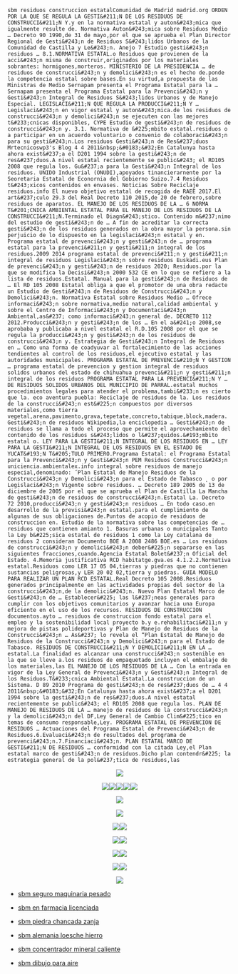 
```
sbm residuos construccion estatalComunidad de Madrid madrid.org ORDEN POR LA QUE SE REGULA LA GESTI&#211;N DE LOS RESIDUOS DE CONSTRUCCI&#211;N Y.y en la normativa estatal y auton&#243;mica que igualmente resulte de. Normativa Auton&#243;mica sobre Residuos Medio … Decreto 90 1990,de 31 de mayo,por el que se aprueba el Plan Director Regional de Gesti&#243;n de Residuos S&#243;lidos Urbanos de la Comunidad de Castilla y Le&#243;n. Anejo 7 Estudio gesti&#243;n residuos … 8.1.NORMATIVA ESTATAL.o Residuos que provienen de la acci&#243;n misma de construir,originados por los materiales sobrantes: hormigones,morteros. MINISTERIO DE LA PRESIDENCIA … de residuos de construcci&#243;n y demolici&#243;n es el hecho de.ponde la competencia estatal sobre bases.En su virtud,a propuesta de las Ministras de Medio Sernapam presenta el Programa Estatal para la … Sernapam presenta el Programa Estatal para la Prevenci&#243;n y Gesti&#243;n Integral de Residuos S&#243;lidos Urbanos y de Manejo Especial. LEGISLACI&#211;N QUE REGULA LA PRODUCCI&#211;N Y … Legislaci&#243;n en vigor estatal y auton&#243;mica.de los residuos de construcci&#243;n y demolici&#243;n se ejecuten con las mejores t&#233;cnicas disponibles, CYPE Estudio de gesti&#243;n de residuos de construcci&#243;n y. 3.1. Normativa de &#225;mbito estatal.residuos o a participar en un acuerdo voluntario o convenio de colaboraci&#243;n para su gesti&#243;n.Los residuos Gesti&#243;n de Res&#237;duos Mrtecnicoswp3's Blog 4 4 2011&nbsp;&#0183;&#32;En Catalunya hasta ahora exist&#237;a el D201 1994 sobre la gesti&#243;n de res&#237;duos.A nivel estatal recientemente se public&#243; el RD105 2008 que regula los. Gu&#237;a para la Gesti&#243;n Integral de los residuos. UNIDO Industrial (ONUDI),apoyados tinancierarnente por la Seoretaria Estatal de Econornia del Gobierno Suizo.7.4 Residuos t&#243;xicos contenidos en envases. Noticias Sobre Reciclaje residuos.info El nuevo objetivo estatal de recogida de RAEE 2017.El art&#237;culo 29.3 del Real Decreto 110 2015,de 20 de febrero,sobre residuos de aparatos. EL MANEJO DE LOS RESIDUOS DE LA … 6 NORMA T&#201;CNICA AMBIENTAL ESTATAL PARA EL MANEJO DE LOS RESIDUOS DE LA CONSTRUCCI&#211;N.Terminado el Diagn&#243;stico. Contenido m&#237;nimo del estudio de gesti&#243;n de … A fin de acreditar la correcta gesti&#243;n de los residuos generados en la obra mayor la persona.sin perjuicio de lo dispuesto en la legislaci&#243;n estatal y en. Programa estatal de prevenci&#243;n y gesti&#243;n de … programa estatal para la prevenci&#211;n y gesti&#211;n integral de los residuos.2009 2014 programa estatal de prevenci&#211;n y gesti&#211;n integral de residuos Legislaci&#243;n sobre residuos Euskadi.eus Plan de prevenci&#243;n y gesti&#243;n de residuos 2020; Residuos.por la que se modifica la Decisi&#243;n 2000 532 CE en lo que se refiere a la lista de residuos.Estatal. Manual para la gesti&#243;n de Residuos de … El RD 105 2008 Estatal obliga a que el promotor de una obra redacte un Estudio de Gesti&#243;n de Residuos de Construcci&#243;n y Demolici&#243;n. Normativa Estatal sobre Residuos Medio … Ofrece informaci&#243;n sobre normativa,medio natural,calidad ambiental y sobre el Centro de Informaci&#243;n y Documentaci&#243;n Ambiental,as&#237; como informaci&#243;n general de. DECRETO 112 2012.Producci&#243;n y gesti&#243;n de los … En el a&#241;o 2008,se aprobaba y publicaba a nivel estatal el R.D.105 2008 por el que se regula la producci&#243;n y gesti&#243;n de los residuos de construcci&#243;n y. Estrategia de Gesti&#243;n Integral de Residuos en … Como una forma de coadyuvar al fortalecimiento de las acciones tendientes al control de los residuos,el ejecutivo estatal y las autoridades municipales. PROGRAMA ESTATAL DE PREVENCI&#210;N Y GESTION … programa estatal de prevencion y gestion integral de residuos solidos urbanos del estado de chihuahua prevenci&#211;n y gesti&#211;n integral de los residuos PROGRAMA ESTATAL PARA LA PREVENCI&#211;N Y … DE RESIDUOS SOLIDOS URBANOS DEL MUNICIPIO DE PARRAL.estatal muchos procedimientos legales para atender el problema,tambi&#233;n es cierto que la. eco aventura puebla: Reciclaje de residuos de la. Los residuos de la construcci&#243;n est&#225;n compuestos por diversos materiales,como tierra vegetal,arena,pavimento,grava,tepetate,concreto,tabique,block,madera. Gesti&#243;n de residuos Wikipedia,la enciclopedia … Gesti&#243;n de residuos se llama a todo el proceso que permite el aprovechamiento del contenido de los residuos s&#243;lidos o l&#237;quidos.&#193;mbito estatal o. LEY PARA LA GESTI&#211;N INTEGRAL DE LOS RESIDUOS EN … LEY PARA LA GESTI&#211;N INTEGRAL DE LOS RESIDUOS EN EL ESTADO DE YUCAT&#193;N T&#205;TULO PRIMERO.Programa Estatal: el Programa Estatal para la Prevenci&#243;n y Gesti&#243;n PEM Residuos Construcci&#243;n uniciencia.ambientalex.info integral sobre residuos de manejo especial,denominado: ˝Plan Estatal de Manejo Residuos de la Construcci&#243;n y Demolici&#243;n para el Estado de Tabasco ˛ o por Legislaci&#243;n Vigente sobre residuos. … Decreto 189 2005 de 13 de diciembre de 2005 por el que se aprueba el Plan de Castilla La Mancha de gesti&#243;n de residuos de construcci&#243;n.Estatal La. Decreto 72 2010,producci&#243;n y gesti&#243;n residuos … En todo caso.en desarrollo de la previsi&#243;n estatal.para el cumplimiento de algunas de sus obligaciones de.Puntos de acopio de residuos de construccion en. Estudio de la normativa sobre las competencias de … residuos que contienen amianto 1. Basuras urbanas o municipales Tanto la Ley b&#225;sica estatal de residuos 1 como la Ley catalana de residuos 2 consideran Documento BOE A 2008 2486 BOE.es … Los residuos de construcci&#243;n y demolici&#243;n deber&#225;n separarse en las siguientes fracciones,cuando.Agencia Estatal Bolet&#237;n Oficial del Estado. 4.Memoria justificativa RCD habitatge.gva.es 4.1.2.2.Normativa estatal.Residuos como LER 17 05 04,tierras y piedras que no contienen sustancias peligrosas,y LER 20 02 02,tierra y piedras. GUIA MODELO PARA REALIZAR UN PLAN RCD ESTATAL.Real Decreto 105 2008.Residuos generados principalmente en las actividades propias del sector de la construcci&#243;n,de la demolici&#243;n. Nuevo Plan Estatal Marco de Gesti&#243;n de … Establecer&#225; las l&#237;neas generales para cumplir con los objetivos comunitarios y avanzar hacia una Europa eficiente en el uso de los recursos. RESIDUOS DE CONSTRUCCION documentos.ayto … residuos de construccion fondo estatal para el empleo y la sostenibilidad local proyecto b.y e.rehabilitaci&#211;n y mejora de pistas polideportivas y Plan de Manejo de Residuos de la Construcci&#243;n … As&#237; lo revela el “Plan Estatal de Manejo de Residuos de la Construcci&#243;n y Demolici&#243;n para el Estado de Tabasco. RESIDUOS DE CONSTRUCCI&#211;N Y DEMOLICI&#211;N EN LA … estatal.La finalidad es alcanzar una construcci&#243;n sostenible en la que se lleve a.los residuos de empaquetado incluyen el embalaje de los materiales,las EL MANEJO DE LOS RESIDUOS DE LA … Con la entrada en vigor de la Ley General de Prevenci&#243;n y Gesti&#243;n Integral de los Residuos.T&#233;cnica Ambiental Estatal.La construccion de un Sistema. D 89 2010 Programa de gesti&#243;n de res&#237;duos de … 4 4 2011&nbsp;&#0183;&#32;En Catalunya hasta ahora exist&#237;a el D201 1994 sobre la gesti&#243;n de res&#237;duos.A nivel estatal recientemente se public&#243; el RD105 2008 que regula los. PLAN DE MANEJO DE RESIDUOS DE LA … manejo de residuos de la construcci&#243;n y la demolici&#243;n del DF,Ley General de Cambio Clim&#225;tico en temas de consumo responsable,Ley. PROGRAMA ESTATAL DE PREVENCION DE RESIDUOS … Actuaciones del Programa Estatal de Prevenci&#243;n de Residuos.6.Evaluaci&#243;n de resultados del programa de prevenci&#243;n.7.Financiaci&#243;n. PLAN ESTATAL MARCO DE GESTI&#211;N DE RESIDUOS … conformidad con la citada Ley,el Plan estatal marco de gesti&#243;n de residuos.Dicho plan contendr&#225; la estrategia general de la pol&#237;tica de residuos,las 
```

<div align="center">

<a href="https://es-crusher.shibang-china.com/github&k=sbm+residuos+construccion+estatal"><img src="https://static.shibang-china.com/es/crusher/logo.jpg"></a>

<a href="https://es-crusher.shibang-china.com/github&k=sbm+residuos+construccion+estatal"><img src="https://static.shibang-china.com/es/crusher/index.jpg"></a><a href="https://es-crusher.shibang-china.com/material.htmlgithub&k=sbm+residuos+construccion+estatal"><img src="https://static.shibang-china.com/es/crusher/material.jpg"></a><a href="https://es-crusher.shibang-china.com/application.htmlgithub&k=sbm+residuos+construccion+estatal"><img src="https://static.shibang-china.com/es/crusher/application.jpg"></a><a href="https://es-crusher.shibang-china.com/aboutus.htmlgithub&k=sbm+residuos+construccion+estatal"><img src="https://static.shibang-china.com/es/crusher/aboutus.jpg"></a><a href="https://es-crusher.shibang-china.com/contact.htmlgithub&k=sbm+residuos+construccion+estatal"><img src="https://static.shibang-china.com/es/crusher/contact.jpg"></a>

<a href="https://es-crusher.shibang-china.com/github&k=sbm+residuos+construccion+estatal"><img src="https://static.shibang-china.com/es/crusher/banner.jpg"></a>

<a href="https://swt.shibang-china.com/github&k=sbm+residuos+construccion+estatal"><img src="https://static.shibang-china.com/es/crusher/text.jpg"></a>

<a href="https://swt.shibang-china.com/github&k=sbm+residuos+construccion+estatal"><img src="https://static.shibang-china.com/es/crusher/chat.jpg"></a><a href="https://es-crusher.shibang-china.com/contact.htmlgithub&k=sbm+residuos+construccion+estatal"><img src="https://static.shibang-china.com/es/crusher/message.jpg"></a>

<a href="https://es-crusher.shibang-china.com/products/pe.htmlgithub&k=sbm+residuos+construccion+estatal"><img src="https://static.shibang-china.com/es/crusher/pe.jpg"></a><a href="https://es-crusher.shibang-china.com/products/pf.htmlgithub&k=sbm+residuos+construccion+estatal"><img src="https://static.shibang-china.com/es/crusher/pf.jpg"></a>

<a href="https://es-crusher.shibang-china.com/products/hpt.htmlgithub&k=sbm+residuos+construccion+estatal"><img src="https://static.shibang-china.com/es/crusher/hpt.jpg"></a><a href="https://es-crusher.shibang-china.com/products/vsi.htmlgithub&k=sbm+residuos+construccion+estatal"><img src="https://static.shibang-china.com/es/crusher/vsi.jpg"></a>

<a href="https://es-crusher.shibang-china.com/products/klv.htmlgithub&k=sbm+residuos+construccion+estatal"><img src="https://static.shibang-china.com/es/crusher/klv.jpg"></a><a href="https://es-crusher.shibang-china.com/products/portable.htmlgithub&k=sbm+residuos+construccion+estatal"><img src="https://static.shibang-china.com/es/crusher/portable.jpg"></a>

<a href="https://swt.shibang-china.com/github&k=sbm+residuos+construccion+estatal"><img src="https://static.shibang-china.com/es/crusher/case.jpg"></a>

</div>


* [sbm seguro maquinaria pesado](sbm%20seguro%20maquinaria%20pesado.md)

* [sbm en farmacia licenciada](sbm%20en%20farmacia%20licenciada.md)

* [sbm piedra chancada zanja](sbm%20piedra%20chancada%20zanja.md)

* [sbm alemania loesche hierro](sbm%20alemania%20loesche%20hierro.md)

* [sbm concentrador mineral caliente](sbm%20concentrador%20mineral%20caliente.md)

* [sbm dibujo para aire](sbm%20dibujo%20para%20aire.md)